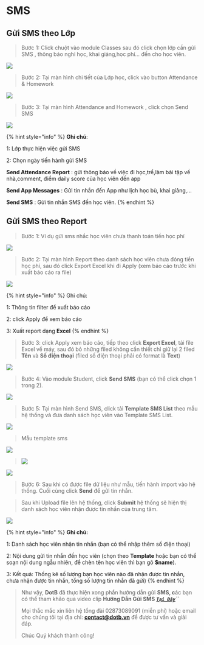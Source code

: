 # SMS

## Gửi SMS theo Lớp

> Bươc 1: Click chuột vào module Classes sau đó click chọn lớp cần gửi SMS , thông báo nghỉ học, khai giảng,học phí… đến cho học viên.

![](../.gitbook/assets/sms_lop1.png)

> Bước 2: Tại màn hình chi tiết của Lớp học, click vào button Attendance & Homework

![](../.gitbook/assets/sms_lop2.png)

> Bước 3: Tại màn hình Attendance and Homework , click chọn Send SMS

![](../.gitbook/assets/sms_lop3.png)

{% hint style="info" %}
**Ghi chú**:

1: Lớp thực hiện việc gửi SMS

2: Chọn ngày tiến hành gửi SMS

**Send Attendance Report** : gửi thông báo về việc đi học,trể,làm bài tập về nhà,comment, điểm daily score của học viên đến app

**Send App Messages** : Gửi tin nhắn đến App như lịch học bù, khai giảng,… 

**Send SMS** : Gửi tin nhắn SMS đến học viên.
{% endhint %}

## Gửi SMS theo Report

> Bước 1: Ví dụ gửi sms nhắc học viên chưa thanh toán tiền học phí

![](../.gitbook/assets/sms_report1.png)

> Bước 2: Tại màn hình Report theo danh sách học viên chưa đóng tiền học phí, sau đó click Export Excel khi đi Apply \(xem báo cáo trước khi xuất báo cáo ra file\)

![](../.gitbook/assets/sms_report2.png)

{% hint style="info" %}
Ghi chú:

1: Thông tin filter để xuất báo cáo

2: click Apply để xem báo cáo 

3: Xuất report dạng **Excel**
{% endhint %}

> Bước 3: click Apply xem báo cáo, tiếp theo click **Export Excel**, tải file Excel về máy, sau đó bỏ những filed không cần thiết chỉ giữ lại 2 filed **Tên** và **Số điện thoại** \(filed số điện thoại phải có format là **Text**\)

![](../.gitbook/assets/sms_report4.png)

> Bước 4:  Vào module Student, click **Send SMS** \(bạn có thể click chọn 1 trong 2\).

![](../.gitbook/assets/sms_report5.png)

> Bước 5:  Tại màn hình Send SMS, click tải **Template SMS List** theo mẫu hệ thống và đưa danh sách học viên vào Template SMS List.

![](../.gitbook/assets/sms_report6.png)

> Mẫu template sms

![](../.gitbook/assets/sms_report7.png)

> ![](../.gitbook/assets/down-arrow-1.png)

![](../.gitbook/assets/sms_report8.png)

> Bước 6:  Sau khi có được file dữ liệu như mẫu, tiến hành import vào hệ thống. Cuối cùng click **Send** để gửi tin nhắn.

> Sau khi Upload file lên hệ thống, click **Submit** hệ thống sẽ hiện thị danh sách học viên nhận được tin nhắn của trung tâm.

![](../.gitbook/assets/sms_repport9.png)

{% hint style="info" %}
**Ghi chú:**

1: Danh sách học viên nhận tin nhắn \(bạn có thể nhập thêm số điện thoại\)

2: Nội dung gửi tin nhắn đến học viên \(chọn theo **Template** hoặc bạn có thể soạn nội dung ngẫu nhiên, để chèn tên học viên thì bạn gõ **$name**\). 

3: Kết quả: Thống kê số lượng bạn học viên nào đã nhận được tin nhắn, chưa nhận được tin nhắn, tổng số lượng tin nhắn đã gửi\)
{% endhint %}

> Như vậy, **DotB** đã thực hiện xong phần hướng dẫn gửi **SMS, c**ác bạn có thể tham khảo qua video clip **Hướng Dẫn Gửi SMS** [_**`Tại Đây`**_](https://www.youtube.com/watch?v=op1QYwRAQpI)_**\`\`**_
>
> Mọi thắc mắc xin liên hệ tổng đài 02873089091 \(miễn phí\) hoặc email cho chúng tôi tại địa chỉ: **contact@dotb.vn** để được tư vấn và giải đáp.
>
> Chúc Quý khách thành công!



